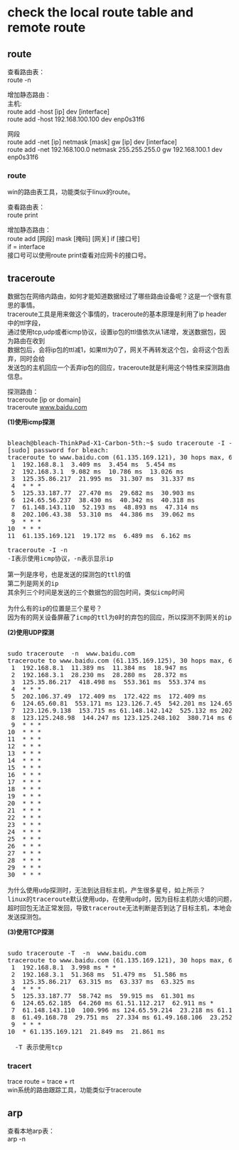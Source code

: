 # check the local route table and remote route  
  
## route    
查看路由表：  
route -n  
  
增加静态路由：  
主机:  
route add -host [ip] dev [interface]  
route add -host 192.168.100.100 dev enp0s31f6  
  
网段  
route add -net  [ip] netmask [mask] gw [ip] dev [interface]  
route add -net  192.168.100.0 netmask 255.255.255.0 gw 192.168.100.1 dev enp0s31f6  


### route   
win的路由表工具，功能类似于linux的route。  

查看路由表：    
route print   

增加静态路由：  
route  add [网段]  mask [掩码]  [网关]  if  [接口号]  
if = interface    
接口号可以使用route print查看对应网卡的接口号。  


  
  
## traceroute  
数据包在网络内路由，如何才能知道数据经过了哪些路由设备呢？这是一个很有意思的事情。  
traceroute工具是用来做这个事情的，traceroute的基本原理是利用了ip header中的ttl字段，  
通过使用tcp,udp或者icmp协议，设置ip包的ttl值依次从1递增，发送数据包，因为路由在收到  
数据包后，会将ip包的ttl减1，如果ttl为0了，网关不再转发这个包，会将这个包丢弃，同时会给  
发送包的主机回应一个丢弃ip包的回应，traceroute就是利用这个特性来探测路由信息。  
  
探测路由：  
traceroute [ip or domain]  
traceroute  www.baidu.com  
  
**(1)使用icmp探测**  
<pre>  
bleach@bleach-ThinkPad-X1-Carbon-5th:~$ sudo traceroute -I -n  www.baidu.com  
[sudo] password for bleach:  
traceroute to www.baidu.com (61.135.169.121), 30 hops max, 60 byte packets  
 1  192.168.8.1  3.409 ms  3.454 ms  5.454 ms  
 2  192.168.3.1  9.082 ms  10.786 ms  13.026 ms  
 3  125.35.86.217  21.995 ms  31.307 ms  31.337 ms  
 4  * * *  
 5  125.33.187.77  27.470 ms  29.682 ms  30.903 ms  
 6  124.65.56.237  38.430 ms  40.342 ms  40.318 ms  
 7  61.148.143.110  52.193 ms  48.893 ms  47.314 ms  
 8  202.106.43.38  53.310 ms  44.386 ms  39.062 ms  
 9  * * *  
10  * * *  
11  61.135.169.121  19.172 ms  6.489 ms  6.162 ms  
  
traceroute -I -n  
-I表示使用icmp协议，-n表示显示ip  
  
第一列是序号，也是发送的探测包的ttl的值  
第二列是网关的ip  
其余列三个时间是发送的三个数据包的回包时间，类似icmp时间  
  
为什么有的ip的位置是三个星号？  
因为有的网关设备屏蔽了icmp的ttl为0时的弃包的回应，所以探测不到网关的ip  
</pre>  
  
  
**(2)使用UDP探测**  
<pre>  
sudo traceroute  -n  www.baidu.com  
traceroute to www.baidu.com (61.135.169.125), 30 hops max, 60 byte packets  
 1  192.168.8.1  11.389 ms  11.384 ms  18.947 ms  
 2  192.168.3.1  28.230 ms  28.280 ms  28.372 ms  
 3  125.35.86.217  418.498 ms  553.361 ms  553.374 ms  
 4  * * *  
 5  202.106.37.49  172.409 ms  172.422 ms  172.409 ms  
 6  124.65.60.81  553.171 ms 123.126.7.45  542.201 ms 124.65.57.85  542.109 ms  
 7  123.126.9.138  153.715 ms 61.148.142.142  525.132 ms 202.106.227.10  524.984 ms  
 8  123.125.248.98  144.247 ms 123.125.248.102  380.714 ms 61.49.168.110  380.630 ms  
 9  * * *  
10  * * *  
11  * * *  
12  * * *  
13  * * *  
14  * * *  
15  * * *  
16  * * *  
17  * * *  
18  * * *  
19  * * *  
20  * * *  
21  * * *  
22  * * *  
23  * * *  
24  * * *  
25  * * *  
26  * * *  
27  * * *  
28  * * *  
29  * * *  
30  * * *  
  
为什么使用udp探测时，无法到达目标主机，产生很多星号，如上所示？  
linux的traceroute默认使用udp，在使用udp时，因为目标主机防火墙的问题，目标主机的  
超时回包无法正常发回，导致traceroute无法判断是否到达了目标主机，本地会一直增加ttl值  
发送探测包。  
</pre>  
  
**(3)使用TCP探测**  
<pre>  
sudo traceroute -T  -n  www.baidu.com  
traceroute to www.baidu.com (61.135.169.121), 30 hops max, 60 byte packets  
 1  192.168.8.1  3.998 ms * *  
 2  192.168.3.1  51.368 ms  51.479 ms  51.586 ms  
 3  125.35.86.217  63.315 ms  63.337 ms  63.325 ms  
 4  * * *  
 5  125.33.187.77  58.742 ms  59.915 ms  61.301 ms  
 6  124.65.62.185  64.260 ms 61.51.112.217  62.911 ms *  
 7  61.148.143.110  100.996 ms 124.65.59.214  23.218 ms 61.148.143.110  64.637 ms  
 8  61.49.168.78  29.751 ms  27.334 ms 61.49.168.106  23.252 ms  
 9  * * *  
10  * 61.135.169.121  21.849 ms  21.861 ms  
  
  -T 表示使用tcp  
</pre>  

### tracert    
trace route = trace + rt    
win系统的路由跟踪工具，功能类似于traceroute  
  
  
## arp  
查看本地arp表：  
arp -n  
